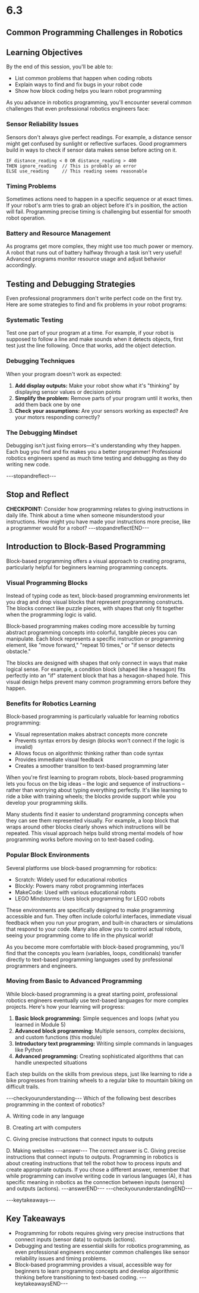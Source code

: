 # 6.3
## **Common Programming Challenges in Robotics**

## Learning Objectives

By the end of this session, you'll be able to:
- List common problems that happen when coding robots
- Explain ways to find and fix bugs in your robot code
- Show how block coding helps you learn robot programming

As you advance in robotics programming, you'll encounter several common challenges that even professional robotics engineers face:

### **Sensor Reliability Issues**

Sensors don't always give perfect readings. For example, a distance sensor might get confused by sunlight or reflective surfaces. Good programmers build in ways to check if sensor data makes sense before acting on it.

```
IF distance_reading < 0 OR distance_reading > 400
THEN ignore_reading  // This is probably an error
ELSE use_reading     // This reading seems reasonable
```

### **Timing Problems**

Sometimes actions need to happen in a specific sequence or at exact times. If your robot's arm tries to grab an object before it's in position, the action will fail. Programming precise timing is challenging but essential for smooth robot operation.

### **Battery and Resource Management**

As programs get more complex, they might use too much power or memory. A robot that runs out of battery halfway through a task isn't very useful! Advanced programs monitor resource usage and adjust behavior accordingly.

## **Testing and Debugging Strategies**

Even professional programmers don't write perfect code on the first try. Here are some strategies to find and fix problems in your robot programs:

### **Systematic Testing**

Test one part of your program at a time. For example, if your robot is supposed to follow a line and make sounds when it detects objects, first test just the line following. Once that works, add the object detection.

### **Debugging Techniques**

When your program doesn't work as expected:
1. **Add display outputs:** Make your robot show what it's "thinking" by displaying sensor values or decision points
2. **Simplify the problem:** Remove parts of your program until it works, then add them back one by one
3. **Check your assumptions:** Are your sensors working as expected? Are your motors responding correctly?

### **The Debugging Mindset**

Debugging isn't just fixing errors—it's understanding why they happen. Each bug you find and fix makes you a better programmer! Professional robotics engineers spend as much time testing and debugging as they do writing new code.

---stopandreflect---
## Stop and Reflect

**CHECKPOINT:** Consider how programming relates to giving instructions in daily life. Think about a time when someone misunderstood your instructions. How might you have made your instructions more precise, like a programmer would for a robot?
---stopandreflectEND---

## **Introduction to Block-Based Programming**

Block-based programming offers a visual approach to creating programs, particularly helpful for beginners learning programming concepts.

### **Visual Programming Blocks**

Instead of typing code as text, block-based programming environments let you drag and drop visual blocks that represent programming constructs. The blocks connect like puzzle pieces, with shapes that only fit together when the programming logic is valid.

Block-based programming makes coding more accessible by turning abstract programming concepts into colorful, tangible pieces you can manipulate. Each block represents a specific instruction or programming element, like "move forward," "repeat 10 times," or "if sensor detects obstacle."

The blocks are designed with shapes that only connect in ways that make logical sense. For example, a condition block (shaped like a hexagon) fits perfectly into an "if" statement block that has a hexagon-shaped hole. This visual design helps prevent many common programming errors before they happen.

### **Benefits for Robotics Learning**

Block-based programming is particularly valuable for learning robotics programming:
- Visual representation makes abstract concepts more concrete
- Prevents syntax errors by design (blocks won't connect if the logic is invalid)
- Allows focus on algorithmic thinking rather than code syntax
- Provides immediate visual feedback
- Creates a smoother transition to text-based programming later

When you're first learning to program robots, block-based programming lets you focus on the big ideas – the logic and sequence of instructions – rather than worrying about typing everything perfectly. It's like learning to ride a bike with training wheels; the blocks provide support while you develop your programming skills.

Many students find it easier to understand programming concepts when they can see them represented visually. For example, a loop block that wraps around other blocks clearly shows which instructions will be repeated. This visual approach helps build strong mental models of how programming works before moving on to text-based coding.

### **Popular Block Environments**

Several platforms use block-based programming for robotics:
- Scratch: Widely used for educational robotics
- Blockly: Powers many robot programming interfaces
- MakeCode: Used with various educational robots
- LEGO Mindstorms: Uses block programming for LEGO robots

These environments are specifically designed to make programming accessible and fun. They often include colorful interfaces, immediate visual feedback when you run your program, and built-in characters or simulations that respond to your code. Many also allow you to control actual robots, seeing your programming come to life in the physical world!

As you become more comfortable with block-based programming, you'll find that the concepts you learn (variables, loops, conditionals) transfer directly to text-based programming languages used by professional programmers and engineers.

### **Moving from Basic to Advanced Programming**

While block-based programming is a great starting point, professional robotics engineers eventually use text-based languages for more complex projects. Here's how your learning will progress:

1. **Basic block programming:** Simple sequences and loops (what you learned in Module 5)
2. **Advanced block programming:** Multiple sensors, complex decisions, and custom functions (this module)
3. **Introductory text programming:** Writing simple commands in languages like Python
4. **Advanced programming:** Creating sophisticated algorithms that can handle unexpected situations

Each step builds on the skills from previous steps, just like learning to ride a bike progresses from training wheels to a regular bike to mountain biking on difficult trails.

---checkyourunderstanding---
Which of the following best describes programming in the context of robotics?

A. Writing code in any language

B. Creating art with computers

C. Giving precise instructions that connect inputs to outputs

D. Making websites
---answer---
The correct answer is C. Giving precise instructions that connect inputs to outputs. Programming in robotics is about creating instructions that tell the robot how to process inputs and create appropriate outputs. If you chose a different answer, remember that while programming can involve writing code in various languages (A), it has specific meaning in robotics as the connection between inputs (sensors) and outputs (actions).
---answerEND---
---checkyourunderstandingEND---

---keytakeaways---
## Key Takeaways
- Programming for robots requires giving very precise instructions that connect inputs (sensor data) to outputs (actions).
- Debugging and testing are essential skills for robotics programming, as even professional engineers encounter common challenges like sensor reliability issues and timing problems.
- Block-based programming provides a visual, accessible way for beginners to learn programming concepts and develop algorithmic thinking before transitioning to text-based coding.
---keytakeawaysEND---